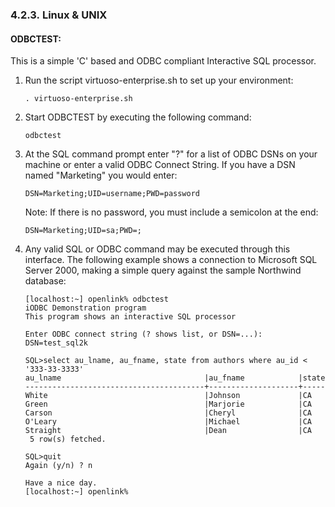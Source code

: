 <div>

<div>

<div>

<div>

### 4.2.3. Linux & UNIX

</div>

</div>

</div>

<div>

<div>

<div>

<div>

#### ODBCTEST:

</div>

</div>

</div>

This is a simple 'C' based and ODBC compliant Interactive SQL processor.

<div>

1.  Run the script virtuoso-enterprise.sh to set up your environment:

    ``` programlisting
    . virtuoso-enterprise.sh
    ```

2.  Start ODBCTEST by executing the following command:

    ``` programlisting
    odbctest
    ```

3.  At the SQL command prompt enter "?" for a list of ODBC DSNs on your
    machine or enter a valid ODBC Connect String. If you have a DSN
    named "Marketing" you would enter:

    ``` programlisting
    DSN=Marketing;UID=username;PWD=password
    ```

    Note: If there is no password, you must include a semicolon at the
    end:

    ``` programlisting
    DSN=Marketing;UID=sa;PWD=;
    ```

4.  Any valid SQL or ODBC command may be executed through this
    interface. The following example shows a connection to Microsoft SQL
    Server 2000, making a simple query against the sample Northwind
    database:

    ``` programlisting
    [localhost:~] openlink% odbctest
    iODBC Demonstration program
    This program shows an interactive SQL processor

    Enter ODBC connect string (? shows list, or DSN=...): DSN=test_sql2k

    SQL>select au_lname, au_fname, state from authors where au_id < '333-33-3333'
    au_lname                                |au_fname            |state
    ----------------------------------------+--------------------+-----
    White                                   |Johnson             |CA
    Green                                   |Marjorie            |CA
    Carson                                  |Cheryl              |CA
    O'Leary                                 |Michael             |CA
    Straight                                |Dean                |CA
     5 row(s) fetched.

    SQL>quit
    Again (y/n) ? n

    Have a nice day.
    [localhost:~] openlink%
    ```

</div>

</div>

</div>
